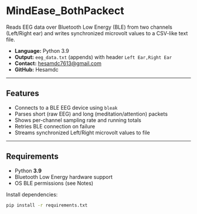 # MindEase_BothPackect

Reads EEG data over Bluetooth Low Energy (BLE) from two channels (Left/Right ear) and writes synchronized microvolt values to a CSV-like text file.

- **Language:** Python 3.9  
- **Output:** `eeg_data.txt` (appends) with header `Left Ear,Right Ear`  
- **Contact:** hesamdc7613@gmail.com  
- **GitHub:** Hesamdc

---

## Features

- Connects to a BLE EEG device using `bleak`
- Parses short (raw EEG) and long (meditation/attention) packets
- Shows per-channel sampling rate and running totals
- Retries BLE connection on failure
- Streams synchronized Left/Right microvolt values to file

---

## Requirements

- Python **3.9**
- Bluetooth Low Energy hardware support
- OS BLE permissions (see Notes)

Install dependencies:

```bash
pip install -r requirements.txt
